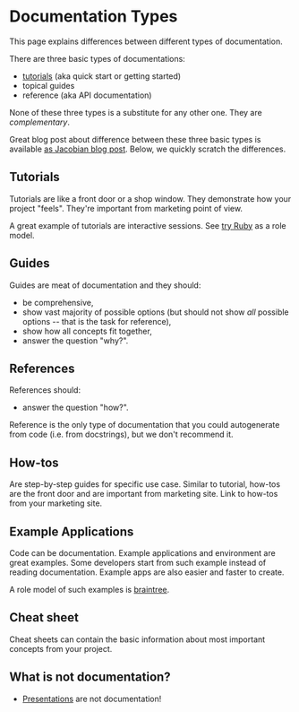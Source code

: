 Documentation Types
===================

This page explains differences between different types of documentation.

There are three basic types of documentations:

- [tutorials](tutorials.md) (aka quick start or getting started)
- topical guides
- reference (aka API documentation)

None of these three types is a substitute for any other one. They are
*complementary*.

Great blog post about difference between these three basic types is available
[as Jacobian blog post](http://jacobian.org/writing/what-to-write/). Below, we
quickly scratch the differences.

Tutorials
---------

Tutorials are like a front door or a shop window. They demonstrate how your
project "feels". They're important from marketing point of view.

A great example of tutorials are interactive sessions. See [try
Ruby](http://tryruby.org/levels/1/challenges/0) as a role model.

Guides
------

Guides are meat of documentation and they should:

- be comprehensive,
- show vast majority of possible options (but should not show *all* possible
  options -- that is the task for reference),
- show how all concepts fit together,
- answer the question "why?".

References
----------

References should:

- answer the question "how?".

Reference is the only type of documentation that you could autogenerate from
code (i.e. from docstrings), but we don't recommend it.

How-tos
-------

Are step-by-step guides for specific use case. Similar to tutorial, how-tos are the front door and are important from marketing site. Link to how-tos from your marketing site.

Example Applications
--------------------

Code can be documentation. Example applications and environment are great
examples. Some developers start from such example instead of reading
documentation. Example apps are also easier and faster to create.

A role model of such examples is [braintree](https://github.com/braintree).

Cheat sheet
-----------

Cheat sheets can contain the basic information about most important concepts
from your project.

What is not documentation?
--------------------------

- [Presentations](presentations.md) are not documentation!



